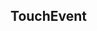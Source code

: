 ## TouchEvent

<!-- CUSTOMTYPEJSON.TouchEvent.description -->

<!-- CUSTOMTYPEJSON.TouchEvent.package -->

<!-- CUSTOMTYPEJSON.TouchEvent.extends -->

<!-- CUSTOMTYPEJSON.TouchEvent.event -->


